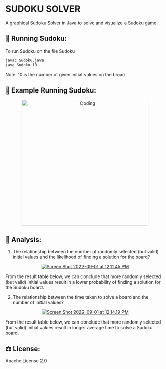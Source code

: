 # SUDOKU SOLVER

A graphical Sudoku Solver in Java to solve and visualize a Sudoku game

## 🚀 Running Sudoku:
To run Sudoku on the file Sudoku 

```sh
javac Sudoku.java
java Sudoku 10
```
Note: 10 is the number of given initial values on the broad

## 👀 Example Running Sudoku:
<p align="center">
  <img align="center" alt="Coding" width="400" src="https://media.giphy.com/media/5uXBlA3hmFzjz7rEsX/giphy.gif">
</p>

## 📝 Analysis:

1. The relationship between the number of randomly selected (but valid) initial values and the likelihood of finding a solution for the board?

<p align="center">
  <a href="https://im.ge/i/Ox0gnW"><img src="https://i.im.ge/2022/09/01/Ox0gnW.Screen-Shot-2022-09-01-at-12-11-45-PM.md.png" alt="Screen Shot 2022-09-01 at 12.11.45 PM" border="0"></a>
</p>

From the result table below, we can conclude that more randomly selected (but valid) initial values result in a lower probability of finding a solution for the Sudoku board.

2. The relationship between the time taken to solve a board and the number of initial values?

<p align="center">
  <a href="https://im.ge/i/Ox0Zkc"><img src="https://i.im.ge/2022/09/01/Ox0Zkc.Screen-Shot-2022-09-01-at-12-14-19-PM.md.png" alt="Screen Shot 2022-09-01 at 12.14.19 PM" border="0"></a>
</p>

From the result table below, we can conclude that more randomly selected (but valid) initial values result in longer average time to solve a Sudoku board.

## ⚖️ License:
Apache License 2.0

